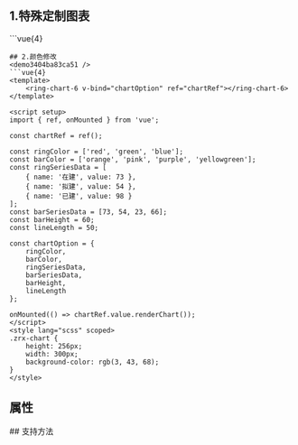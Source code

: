## 1.特殊定制图表
<democbd773e93763 />
```vue{4}
<template>
    <ring-chart-6 v-bind="chartOption" ref="chartRef"></ring-chart-6>
</template>

<script setup>
import { ref, onMounted } from 'vue';

const chartRef = ref();

const ringSeriesData = [
    { name: '在建', value: 73 },
    { name: '拟建', value: 54 },
    { name: '已建', value: 98 }
];
const barSeriesData = [73, 54];

const chartOption = {
    ringSeriesData,
    barSeriesData
};

onMounted(() => chartRef.value.renderChart());
</script>
<style lang="scss" scoped>
.zrx-chart {
    height: 256px;
    width: 300px;
    background-color: rgb(3, 43, 68);
}
</style>
```
## 2.颜色修改
<demo3404ba83ca51 />
```vue{4}
<template>
    <ring-chart-6 v-bind="chartOption" ref="chartRef"></ring-chart-6>
</template>

<script setup>
import { ref, onMounted } from 'vue';

const chartRef = ref();

const ringColor = ['red', 'green', 'blue'];
const barColor = ['orange', 'pink', 'purple', 'yellowgreen'];
const ringSeriesData = [
    { name: '在建', value: 73 },
    { name: '拟建', value: 54 },
    { name: '已建', value: 98 }
];
const barSeriesData = [73, 54, 23, 66];
const barHeight = 60;
const lineLength = 50;

const chartOption = {
    ringColor,
    barColor,
    ringSeriesData,
    barSeriesData,
    barHeight,
    lineLength
};

onMounted(() => chartRef.value.renderChart());
</script>
<style lang="scss" scoped>
.zrx-chart {
    height: 256px;
    width: 300px;
    background-color: rgb(3, 43, 68);
}
</style>
```
## 属性
<democe2847eb9d22 />
## 支持方法
<demo0fc1ddb3b6d1 />
<script setup>
import democbd773e93763 from '../../document/ringChart6/1.特殊定制图表.vue'
import demo3404ba83ca51 from '../../document/ringChart6/2.颜色修改.vue'
import democe2847eb9d22 from '../../document/ringChart6/属性.vue'
import demo0fc1ddb3b6d1 from '../../document/ringChart6/支持方法.vue'
</script>